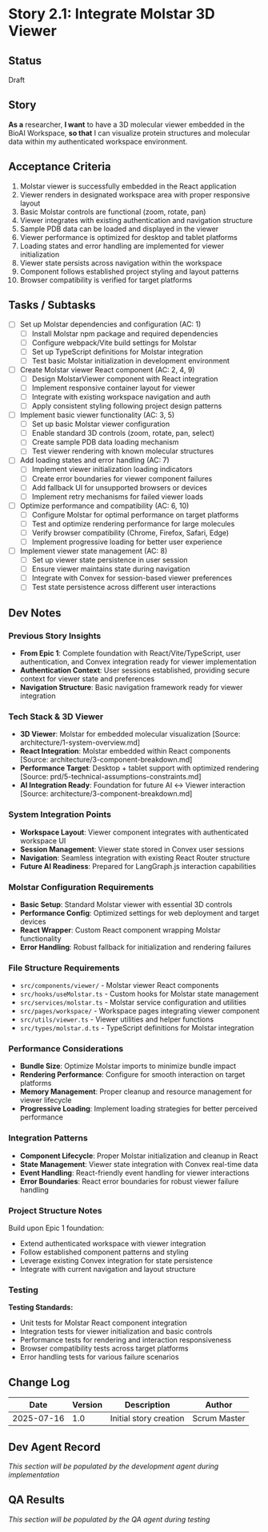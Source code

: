 # Story 2.1: Integrate Molstar 3D Viewer

## Status
Draft

## Story
**As a** researcher,
**I want** to have a 3D molecular viewer embedded in the BioAI Workspace,
**so that** I can visualize protein structures and molecular data within my authenticated workspace environment.

## Acceptance Criteria
1. Molstar viewer is successfully embedded in the React application
2. Viewer renders in designated workspace area with proper responsive layout
3. Basic Molstar controls are functional (zoom, rotate, pan)
4. Viewer integrates with existing authentication and navigation structure
5. Sample PDB data can be loaded and displayed in the viewer
6. Viewer performance is optimized for desktop and tablet platforms
7. Loading states and error handling are implemented for viewer initialization
8. Viewer state persists across navigation within the workspace
9. Component follows established project styling and layout patterns
10. Browser compatibility is verified for target platforms

## Tasks / Subtasks
- [ ] Set up Molstar dependencies and configuration (AC: 1)
  - [ ] Install Molstar npm package and required dependencies
  - [ ] Configure webpack/Vite build settings for Molstar
  - [ ] Set up TypeScript definitions for Molstar integration
  - [ ] Test basic Molstar initialization in development environment
- [ ] Create Molstar viewer React component (AC: 2, 4, 9)
  - [ ] Design MolstarViewer component with React integration
  - [ ] Implement responsive container layout for viewer
  - [ ] Integrate with existing workspace navigation and auth
  - [ ] Apply consistent styling following project design patterns
- [ ] Implement basic viewer functionality (AC: 3, 5)
  - [ ] Set up basic Molstar viewer configuration
  - [ ] Enable standard 3D controls (zoom, rotate, pan, select)
  - [ ] Create sample PDB data loading mechanism
  - [ ] Test viewer rendering with known molecular structures
- [ ] Add loading states and error handling (AC: 7)
  - [ ] Implement viewer initialization loading indicators
  - [ ] Create error boundaries for viewer component failures
  - [ ] Add fallback UI for unsupported browsers or devices
  - [ ] Implement retry mechanisms for failed viewer loads
- [ ] Optimize performance and compatibility (AC: 6, 10)
  - [ ] Configure Molstar for optimal performance on target platforms
  - [ ] Test and optimize rendering performance for large molecules
  - [ ] Verify browser compatibility (Chrome, Firefox, Safari, Edge)
  - [ ] Implement progressive loading for better user experience
- [ ] Implement viewer state management (AC: 8)
  - [ ] Set up viewer state persistence in user session
  - [ ] Ensure viewer maintains state during navigation
  - [ ] Integrate with Convex for session-based viewer preferences
  - [ ] Test state persistence across different user interactions

## Dev Notes

### Previous Story Insights
- **From Epic 1**: Complete foundation with React/Vite/TypeScript, user authentication, and Convex integration ready for viewer implementation
- **Authentication Context**: User sessions established, providing secure context for viewer state and preferences
- **Navigation Structure**: Basic navigation framework ready for viewer integration

### Tech Stack & 3D Viewer
- **3D Viewer**: Molstar for embedded molecular visualization [Source: architecture/1-system-overview.md]
- **React Integration**: Molstar embedded within React components [Source: architecture/3-component-breakdown.md]
- **Performance Target**: Desktop + tablet support with optimized rendering [Source: prd/5-technical-assumptions-constraints.md]
- **AI Integration Ready**: Foundation for future AI ↔ Viewer interaction [Source: architecture/3-component-breakdown.md]

### System Integration Points
- **Workspace Layout**: Viewer component integrates with authenticated workspace UI
- **Session Management**: Viewer state stored in Convex user sessions
- **Navigation**: Seamless integration with existing React Router structure
- **Future AI Readiness**: Prepared for LangGraph.js interaction capabilities

### Molstar Configuration Requirements
- **Basic Setup**: Standard Molstar viewer with essential 3D controls
- **Performance Config**: Optimized settings for web deployment and target devices
- **React Wrapper**: Custom React component wrapping Molstar functionality
- **Error Handling**: Robust fallback for initialization and rendering failures

### File Structure Requirements
- `src/components/viewer/` - Molstar viewer React components
- `src/hooks/useMolstar.ts` - Custom hooks for Molstar state management
- `src/services/molstar.ts` - Molstar service configuration and utilities
- `src/pages/workspace/` - Workspace pages integrating viewer component
- `src/utils/viewer.ts` - Viewer utilities and helper functions
- `src/types/molstar.d.ts` - TypeScript definitions for Molstar integration

### Performance Considerations
- **Bundle Size**: Optimize Molstar imports to minimize bundle impact
- **Rendering Performance**: Configure for smooth interaction on target platforms
- **Memory Management**: Proper cleanup and resource management for viewer lifecycle
- **Progressive Loading**: Implement loading strategies for better perceived performance

### Integration Patterns
- **Component Lifecycle**: Proper Molstar initialization and cleanup in React
- **State Management**: Viewer state integration with Convex real-time data
- **Event Handling**: React-friendly event handling for viewer interactions
- **Error Boundaries**: React error boundaries for robust viewer failure handling

### Project Structure Notes
Build upon Epic 1 foundation:
- Extend authenticated workspace with viewer integration
- Follow established component patterns and styling
- Leverage existing Convex integration for state persistence
- Integrate with current navigation and layout structure

### Testing
**Testing Standards:**
- Unit tests for Molstar React component integration
- Integration tests for viewer initialization and basic controls
- Performance tests for rendering and interaction responsiveness
- Browser compatibility tests across target platforms
- Error handling tests for various failure scenarios

## Change Log
| Date | Version | Description | Author |
|------|---------|-------------|---------|
| 2025-07-16 | 1.0 | Initial story creation | Scrum Master |

## Dev Agent Record
*This section will be populated by the development agent during implementation*

## QA Results
*This section will be populated by the QA agent during testing*